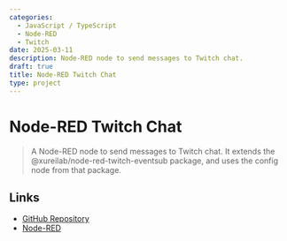 ```yaml
---
categories:
  - JavaScript / TypeScript
  - Node-RED
  - Twitch
date: 2025-03-11
description: Node-RED node to send messages to Twitch chat.
draft: true
title: Node-RED Twitch Chat
type: project
---
```


# Node-RED Twitch Chat

> A Node-RED node to send messages to Twitch chat. It extends the @xureilab/node-red-twitch-eventsub package, and uses the config node from that package.

## Links

- [GitHub Repository](https://github.com/jeroenvanwissen/node-red-twitch-chat 'Node-RED Twitch Chat on GitHub')
- [Node-RED](https://nodered.org/ 'Node-RED')
